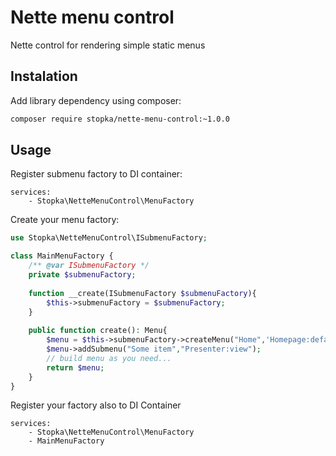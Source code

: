 # Nette menu control
Nette control for rendering simple static menus

## Instalation
Add library dependency using composer:
```bash
composer require stopka/nette-menu-control:~1.0.0 
```

## Usage
Register submenu factory to DI container:
```neon
services:
    - Stopka\NetteMenuControl\MenuFactory
```

Create your menu factory:
```php
use Stopka\NetteMenuControl\ISubmenuFactory;

class MainMenuFactory {
    /** @var ISubmenuFactory */
    private $submenuFactory;
    
    function __create(ISubmenuFactory $submenuFactory){
        $this->submenuFactory = $submenuFactory;
    }
    
    public function create(): Menu{
        $menu = $this->submenuFactory->createMenu("Home",'Homepage:default');
        $menu->addSubmenu("Some item","Presenter:view");
        // build menu as you need...
        return $menu;
    }
}
```
Register your factory also to DI Container
```neon
services:
    - Stopka\NetteMenuControl\MenuFactory
    - MainMenuFactory
```
